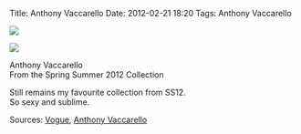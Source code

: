 Title: Anthony Vaccarello
Date: 2012-02-21 18:20
Tags: Anthony Vaccarello

![](/images/photo-21.JPG)
 
![](/images/photo-22.JPG)
 
Anthony Vaccarello  
From the Spring Summer 2012 Collection

Still remains my favourite collection from SS12.  
So sexy and sublime.
 
Sources: [Vogue](http://www.vogue.co.uk/), [Anthony Vaccarello](http://www.anthonyvaccarello.com/)
